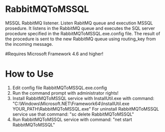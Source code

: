 # RabbitMQToMSSQL
MSSQL RabbitMQ listener. Listen RabitMQ queue and execution MSSQL prosedure. It listens in the RabbitMQ queue and executes the SQL server procedure specified in the RabbitMQToMSSQL.exe.config file. The result of the procedure is sent to the new RabbitMQ queue using routing_key from the incoming message.

#Requires Microsoft Framework 4.6 and higher!

# How to Use
1. Edit config file RabbitMQToMSSQL.exe.config
2. Run the command prompt with administrator rights!
3. Install RabbitMQToMSSQL service with InstallUtil.exe with command: "C:\Windows\Microsoft.NET\Framework64\InstallUtil.exe YOUR_PATH\RabbitMQToMSSQL.exe"
   For uninstall RabbitMQToMSSQL service use that command: "sc delete RabbitMQToMSSQL"
4. Run RabbitMQToMSSQL service with command: "net start RabbitMQToMSSQL"
